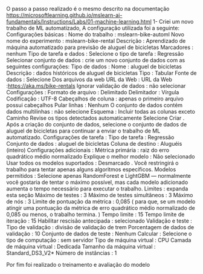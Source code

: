 O passo a passo realizado é o mesmo descrito na documentação https://microsoftlearning.github.io/mslearn-ai-fundamentals/Instructions/Labs/01-machine-learning.html
1- Criei um novo trabalho de ML automatizado, A configuração utilizada foi a seguinte: 
Configurações básicas :
Nome do trabalho : mslearn-bike-automl
Novo nome do experimento : mslearn-bike-rental
Descrição : Aprendizado de máquina automatizado para previsão de aluguel de bicicletas
Marcadores : nenhum
Tipo de tarefa e dados :
Selecione o tipo de tarefa : Regressão
Selecionar conjunto de dados : crie um novo conjunto de dados com as seguintes configurações:
Tipo de dados :
Nome : aluguel de bicicletas
Descrição : dados históricos de aluguel de bicicletas
Tipo : Tabular
Fonte de dados :
Selecione Dos arquivos da web
URL da Web :
URL da Web :https://aka.ms/bike-rentals
Ignorar validação de dados : não selecionar
Configurações :
Formato de arquivo : Delimitado
Delimitador : Vírgula
Codificação : UTF-8
Cabeçalhos de coluna : apenas o primeiro arquivo possui cabeçalhos
Pular linhas : Nenhum
O conjunto de dados contém dados multilinhas : não selecione
Esquema :
Incluir todas as colunas exceto Caminho
Revise os tipos detectados automaticamente
Selecione Criar . Após a criação do conjunto de dados, selecione o conjunto de dados de aluguel de bicicletas para continuar a enviar o trabalho de ML automatizado.
Configurações de tarefa :
Tipo de tarefa : Regressão
Conjunto de dados : aluguel de bicicletas
Coluna de destino : Aluguéis (inteiro)
Configurações adicionais :
Métrica primária : raiz do erro quadrático médio normalizado
Explique o melhor modelo : Não selecionado
Usar todos os modelos suportados : Desmarcado . Você restringirá o trabalho para tentar apenas alguns algoritmos específicos.
Modelos permitidos : Selecione apenas RandomForest e LightGBM — normalmente você gostaria de tentar o máximo possível, mas cada modelo adicionado aumenta o tempo necessário para executar o trabalho.
Limites : expanda esta seção
Máximo de testes : 3
Máximo de testes simultâneos : 3
Máximo de nós : 3
Limite de pontuação da métrica : 0,085 ( para que, se um modelo atingir uma pontuação da métrica de erro quadrático médio normalizado de 0,085 ou menos, o trabalho termina. )
Tempo limite : 15
Tempo limite de iteração : 15
Habilitar rescisão antecipada : selecionado
Validação e teste :
Tipo de validação : divisão de validação de trem
Porcentagem de dados de validação : 10
Conjunto de dados de teste : Nenhum
Calcular :
Selecione o tipo de computação : sem servidor
Tipo de máquina virtual : CPU
Camada de máquina virtual : Dedicada
Tamanho da máquina virtual : Standard_DS3_V2*
Número de instâncias : 1

Por fim foi realizado o treinamento e avaliação do modelo
